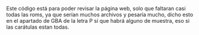 Este código está para poder revisar la página web, solo que faltaran casi todas las roms, ya que serían muchos archivos y pesaría mucho, dicho esto en el apartado de GBA de la letra P sí que habrá alguno de muestra, eso si las carátulas estan todas.
